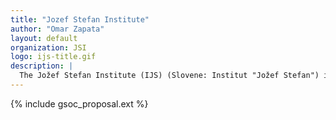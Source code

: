 ```yaml
---
title: "Jozef Stefan Institute"
author: "Omar Zapata"
layout: default
organization: JSI
logo: ijs-title.gif
description: |
  The Jožef Stefan Institute (IJS) (Slovene: Institut "Jožef Stefan") is the largest research institute in Slovenia. The main research areas are physics, chemistry, molecular biology, biotechnology, information technologies, reactor physics, energy and environment. At the beginning of the 2013 the institute had 962 employees, 404 of them were Ph.D scientists.
---
```


{% include gsoc_proposal.ext %}

